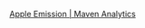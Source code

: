 [Apple Emission | Maven Analytics](https://mavenanalytics.io/challenges/maven-environmental-challenge/ec3b9855-923d-4647-ac7a-c6ded422b2b7)
